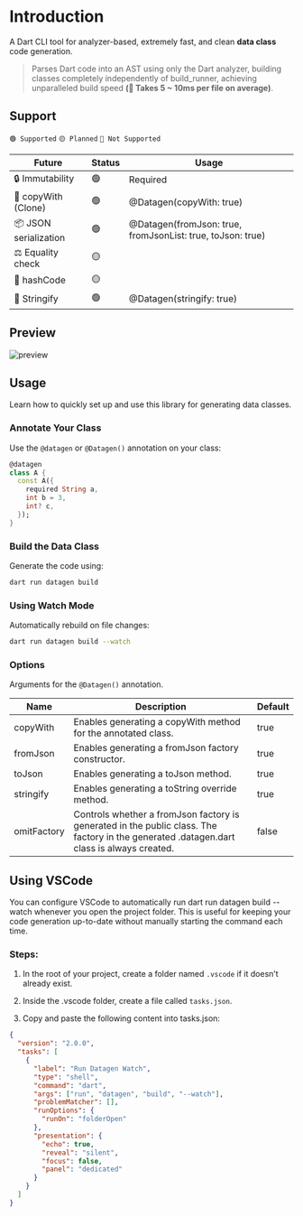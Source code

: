 # Introduction
A Dart CLI tool for analyzer-based, extremely fast, and clean **data class** code generation.

> Parses Dart code into an AST using only the Dart analyzer, building classes completely independently of build_runner, achieving unparalleled build speed **(🚀 Takes 5 ~ 10ms per file on average)**.

## Support
`🟢 Supported` `🟡 Planned` `🔴 Not Supported`

| Future | Status | Usage |
| ------ | ------ | ----- |
| 🔒 Immutability | 🟢 | Required |
| 🔄 copyWith (Clone) | 🟢 | @Datagen(copyWith: true) |
| 📦 JSON serialization | 🟢 | @Datagen(fromJson: true, fromJsonList: true, toJson: true) |
| ⚖️ Equality check | 🟡 | |
| 🔑 hashCode | 🟡 | |
| 📝 Stringify | 🟢 | @Datagen(stringify: true) |

## Preview
![preview](https://github.com/user-attachments/assets/aa776d77-0967-4dd7-9e18-008a78d69c19)

## Usage
Learn how to quickly set up and use this library for generating data classes.

### Annotate Your Class
Use the `@datagen` or `@Datagen()` annotation on your class:

```dart
@datagen
class A {
  const A({
    required String a,
    int b = 3,
    int? c,
  });
}
```

### Build the Data Class
Generate the code using:

```bash
dart run datagen build
```

### Using Watch Mode
Automatically rebuild on file changes:

```bash
dart run datagen build --watch
```

### Options
Arguments for the `@Datagen()` annotation.

| Name | Description | Default |
| ---- | ----------- | ------- |
| copyWith | Enables generating a copyWith method for the annotated class. | true |
| fromJson | Enables generating a fromJson factory constructor. | true |
| toJson | Enables generating a toJson method. | true |
| stringify | Enables generating a toString override method. | true |
| omitFactory | Controls whether a fromJson factory is generated in the public class. The factory in the generated .datagen.dart class is always created. | false |

## Using VSCode
You can configure VSCode to automatically run dart run datagen build --watch whenever you open the project folder. This is useful for keeping your code generation up-to-date without manually starting the command each time.

### Steps:
1. In the root of your project, create a folder named `.vscode` if it doesn’t already exist.

2. Inside the .vscode folder, create a file called `tasks.json`.

3. Copy and paste the following content into tasks.json:

```json
{
  "version": "2.0.0",
  "tasks": [
    {
      "label": "Run Datagen Watch",
      "type": "shell",
      "command": "dart",
      "args": ["run", "datagen", "build", "--watch"],
      "problemMatcher": [],
      "runOptions": {
        "runOn": "folderOpen"
      },
      "presentation": {
        "echo": true,
        "reveal": "silent",
        "focus": false,
        "panel": "dedicated"
      }
    }
  ]
}
```
